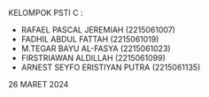 KELOMPOK PSTI C :

- RAFAEL PASCAL JEREMIAH (2215061007)
- FADHIL ABDUL FATTAH (2215061019)
- M.TEGAR BAYU AL-FASYA (2215061023)
- FIRSTRIAWAN ALDILLAH (2215061099)
- ARNEST SEYFO ERISTIYAN PUTRA (2215061135)

26 MARET 2024
